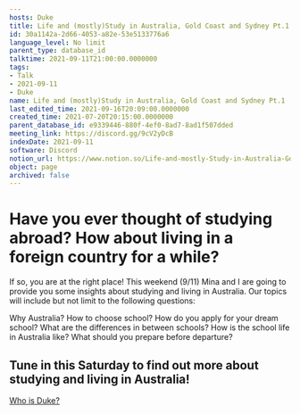 ```yaml
---
hosts: Duke
title: Life and (mostly)Study in Australia, Gold Coast and Sydney Pt.1
id: 30a1142a-2d66-4053-a82e-53e5133776a6
language_level: No limit
parent_type: database_id
talktime: 2021-09-11T21:00:00.0000000
tags:
- Talk
- 2021-09-11
- Duke
name: Life and (mostly)Study in Australia, Gold Coast and Sydney Pt.1
last_edited_time: 2021-09-16T20:09:00.0000000
created_time: 2021-07-20T20:15:00.0000000
parent_database_id: e9339446-880f-4ef0-8ad7-8ad1f507dded
meeting_link: https://discord.gg/9cV2yDcB
indexDate: 2021-09-11
software: Discord
notion_url: https://www.notion.so/Life-and-mostly-Study-in-Australia-Gold-Coast-and-Sydney-Pt-1-30a1142a2d664053a82e53e5133776a6
object: page
archived: false
---
```



# Have you ever thought of studying abroad? How about living in a foreign country for a while?

If so, you are at the right place! This weekend (9/11) Mina and I are going to provide you some insights about studying and living in Australia. Our topics will include but not limit to the following questions:

Why Australia?
How to choose school?
How do you apply for your dream school?
What are the differences in between schools?
How is the school life in Australia like?
What should you prepare before departure?

## Tune in this Saturday to find out more about studying and living in Australia!
[Who is Duke?](/e0958ccc596f4efea798c99507f0f16e)









